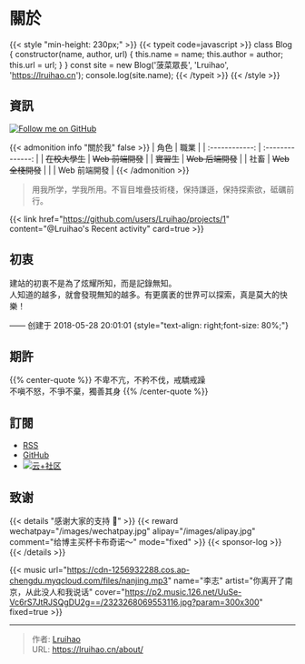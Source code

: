 # 關於


{{< style "min-height: 230px;" >}}
{{< typeit code=javascript >}}
class Blog {
  constructor(name, author, url) {
    this.name = name;
    this.author = author;
    this.url = url;
  }
}
const site = new Blog('菠菜眾長', 'Lruihao', 'https://lruihao.cn');
console.log(site.name);
{{< /typeit >}}
{{< /style >}}

## 資訊

[![Follow me on GitHub](https://img.shields.io/github/followers/Lruihao.svg?style=social&label=Followers)](https://github.com/Lruihao)

{{< admonition info "關於我" false >}}
|      角色      |       職業       |
| :------------: | :--------------: |
| ~~在校大學生~~ | ~~Web 前端開發~~ |
|   ~~實習生~~   | ~~Web 后端開發~~ |
|      社畜      | ~~Web 全棧開發~~ |
|                |   Web 前端開發   |
{{< /admonition >}}

> 用我所学，学我所用。不盲目堆疊技術棧，保持謙遜，保持探索欲，砥礪前行。

{{< link href="https://github.com/users/Lruihao/projects/1" content="@Lruihao's Recent activity" card=true >}}

## 初衷

建站的初衷不是為了炫耀所知，而是記錄無知。  
人知道的越多，就會發現無知的越多。有更廣袤的世界可以探索，真是莫大的快樂！

—— 创建于 2018-05-28 20:01:01
{style="text-align: right;font-size: 80%;"}

## 期許

{{% center-quote %}}
不卑不亢，不矜不伐，戒驕戒躁  
不嗔不怒，不爭不棄，獨善其身
{{% /center-quote %}}

## 訂閱

- [RSS](http://lruihao.cn/index.xml)
- [GitHub](https://github.com/Lruihao/hugo-blog)
- [![云+社区](https://imgcache.qq.com/open_proj/proj_qcloud_v2/community-pc/build/base/images/c-nav-logo-icon-white.svg)](https://cloud.tencent.com/developer/column/94521)

## 致谢

{{< details "感谢大家的支持 🙏" >}}
{{< reward wechatpay="/images/wechatpay.jpg" alipay="/images/alipay.jpg" comment="给博主买杯卡布奇诺～" mode="fixed" >}}
{{< sponsor-log >}}
{{< /details >}}

{{< music url="https://cdn-1256932288.cos.ap-chengdu.myqcloud.com/files/nanjing.mp3" name="李志" artist="你离开了南京，从此没人和我说话" cover="https://p2.music.126.net/UuSe-Vc6rS7JtRJSQgDU2g==/2323268069553116.jpg?param=300x300" fixed=true >}}


---

> 作者: [Lruihao](https://github.com/Lruihao)  
> URL: https://lruihao.cn/about/  

